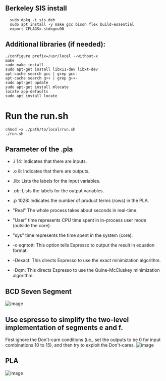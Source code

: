 
##  Berkeley SIS install
```shell
  sudo dpkg -i sis.deb
  sudo apt install -y make gcc bison flex build-essential
  export CFLAGS=-std=gnu90
```
## Additional libraries (if needed):
```shell
./configure prefix=/usr/local --without-x
make
sudo make install
sudo apt-get install libx11-dev libxt-dev
apt-cache search gcc | grep gcc-
apt-cache search g++ | grep g++-
sudo apt-get update
sudo apt-get install mlocate
locate app-defaults
sudo apt install locate
```
# Run the run.sh
```shell
chmod +x ./path/to/local/run.sh
./run.sh
```
## Parameter of the .pla
- .i 14: Indicates that there are inputs.
- .o 8: Indicates that there are outputs.
- .ilb: Lists the labels for the input variables.
- .ob: Lists the labels for the output variables.
- .p 1028: Indicates the number of product terms (rows) in the PLA.

- "Real" The whole process takes about seconds in real-time.
- "User" time represents CPU time spent in in-process user mode (outside the core).
- "sys" time represents the time spent in the system (core).

- -o eqntott: This option tells Espresso to output the result in equation format.
- -Dexact: This directs Espresso to use the exact minimization algorithm.
- -Dqm: This directs Espresso to use the Quine-McCluskey minimization algorithm.

## BCD Seven Segment
![image](https://github.com/CTHMIT/Computer-Aided-Design/assets/107465888/4c7d8a50-f0ce-4c45-a3dd-03532755a576)
## Use espresso to simplify the two-level implementation of segments e and f. 
First ignore the Don't-care conditions (i.e., set the outputs to be 0 for input combinations 10 to 15), and then try to 
exploit the Don't-cares. 
![image](https://github.com/CTHMIT/Computer-Aided-Design/assets/107465888/9baeda42-cd88-4cb0-88e1-c05784d94b27)
## PLA
![image](https://github.com/CTHMIT/Computer-Aided-Design/assets/107465888/c8a744bc-0a0d-4434-984e-f52667edeb8c)



